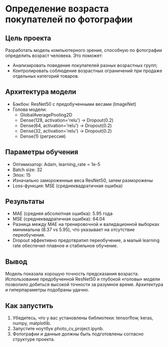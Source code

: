 # Определение возраста покупателей по фотографии

## Цель проекта
Разработать модель компьютерного зрения, способную по фотографии определить возраст человека. Это поможет:
- Анализировать поведение покупателей разных возрастных групп;
- Контролировать соблюдение возрастных ограничений при продаже отдельных категорий товаров.

## Архитектура модели
- Бэкбон: ResNet50 с предобученными весами (ImageNet)
- Голова модели:
  - GlobalAveragePooling2D
  - Dense(128, activation='relu') → Dropout(0.2)
  - Dense(64, activation='relu') → Dropout(0.2)
  - Dense(32, activation='relu') → Dropout(0.2)
  - Dense(1) (регрессия)

## Параметры обучения
- Оптимизатор: Adam, learning_rate = 1e-5
- Batch size: 32
- Эпох: 15
- Изначально замороженные веса ResNet50, затем разморожены
- Loss-функция: MSE (среднеквадратичная ошибка)

## Результаты
- MAE (средняя абсолютная ошибка): 5.95 года
- MSE (среднеквадратичная ошибка): 64.04
- Разница между MAE на тренировочной и валидационной выборках минимальна (8.37 vs 5.95), что указывает на отсутствие переобучения.
- Dropout эффективно предотвратил переобучение, а малый learning rate обеспечил плавное и стабильное обучение.

## Вывод
Модель показала хорошую точность предсказания возраста. Использование предобученной ResNet50 и глубокой «головы» модели позволило добиться высокой точности за разумное время. Архитектура и гиперпараметры подобраны удачно.

## Как запустить
1. Убедитесь, что у вас установлены библиотеки: tensorflow, keras, numpy, matplotlib.
2. Запустите ноутбук photo_cv_project.ipynb.
3. Фотографии и данные должны быть подготовлены согласно структуре проекта.
